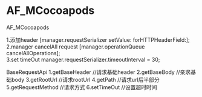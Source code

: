 # AF_MCocoapods
AF_MCocoapods

1.添加header		[manager.requestSerializer setValue: forHTTPHeaderField:];
2.manager  cancelAll request		[manager.operationQueue cancelAllOperations];	
3.set timeOut		manager.requestSerializer.timeoutInterval = 30;


BaseRequestApi
1.getBaseHeader			//请求基础header
2.getBaseBody			//亲求基础body
3.getRootUrl				//请求rootUrl
4.getPath					//请求url后半部分
5.getRequestMethod		//请求方式
6.setTimeOut				//设置超时时间
